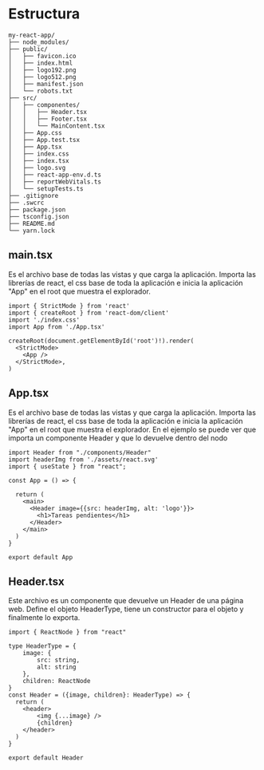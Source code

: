 # Estructura

```
my-react-app/
├── node_modules/
├── public/
│   ├── favicon.ico
│   ├── index.html
│   ├── logo192.png
│   ├── logo512.png
│   ├── manifest.json
│   └── robots.txt
├── src/
│   ├── componentes/
│   │   ├── Header.tsx
│   │   ├── Footer.tsx
│   │   └── MainContent.tsx
│   ├── App.css
│   ├── App.test.tsx
│   ├── App.tsx
│   ├── index.css
│   ├── index.tsx
│   ├── logo.svg
│   ├── react-app-env.d.ts
│   ├── reportWebVitals.ts
│   └── setupTests.ts
├── .gitignore
├── .swcrc
├── package.json
├── tsconfig.json
├── README.md
└── yarn.lock
```

## main.tsx

Es el archivo base de todas las vistas y que carga la aplicación.
Importa las librerías de react, el css base de toda la aplicación e inicia la aplicación "App" en el root que muestra el explorador.

```
import { StrictMode } from 'react'
import { createRoot } from 'react-dom/client'
import './index.css'
import App from './App.tsx'

createRoot(document.getElementById('root')!).render(
  <StrictMode>
    <App />
  </StrictMode>,
)

```

## App.tsx

Es el archivo base de todas las vistas y que carga la aplicación.
Importa las librerías de react, el css base de toda la aplicación e inicia la aplicación "App" en el root que muestra el explorador.
En el ejemplo se puede ver que importa un componente Header y que lo devuelve dentro del nodo <main>

```
import Header from "./components/Header"
import headerImg from './assets/react.svg'
import { useState } from "react";

const App = () => {

  return (
    <main>
      <Header image={{src: headerImg, alt: 'logo'}}>
        <h1>Tareas pendientes</h1>
      </Header>
    </main>
  )
}

export default App
```

## Header.tsx

Este archivo es un componente que devuelve un Header de una página web.
Define el objeto HeaderType, tiene un constructor para el objeto y finalmente lo exporta.

```
import { ReactNode } from "react"

type HeaderType = {
    image: {
        src: string,
        alt: string
    },
    children: ReactNode
}
const Header = ({image, children}: HeaderType) => {
  return (
    <header>
        <img {...image} />
        {children}
    </header>
  )
}

export default Header
```
